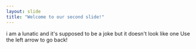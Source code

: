 ```yaml
---
layout: slide
title: "Welcome to our second slide!"
---
```

i am a lunatic and it's supposed to be a joke but it doesn't look like one
Use the left arrow to go back!
